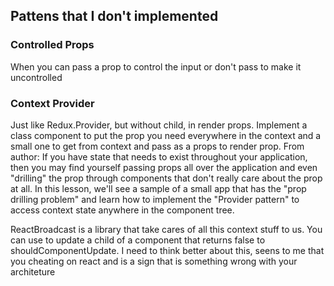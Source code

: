 ## Pattens that I don't implemented

### Controlled Props
When you can pass a prop to control the input or don't pass to make it uncontrolled

### Context Provider
Just like Redux.Provider, but without child, in render props.
Implement a class component to put the prop you need everywhere in the context and a small one to get from context and pass as a props to render prop.
From author: If you have state that needs to exist throughout your application, then you may find yourself passing props all over the application and even "drilling" the prop through components that don't really care about the prop at all. In this lesson, we'll see a sample of a small app that has the "prop drilling problem" and learn how to implement the "Provider pattern" to access context state anywhere in the component tree.

ReactBroadcast is a library that take cares of all this context stuff to us. You can use to update a child of a component that returns false to shouldComponentUpdate. I need to think better about this, seens to me that you cheating on react and is a sign that is something wrong with your architeture